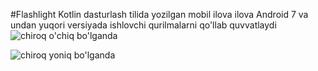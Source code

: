 ﻿#Flashlight
Kotlin dasturlash tilida yozilgan mobil ilova ilova Android 7 va undan yuqori versiyada ishlovchi qurilmalarni qo'llab quvvatlaydi
![chiroq o'chiq bo'lganda](https://github.com/mavsumbekdev/flashlight/blob/main/app/src/main/res/drawable/off.jpg)

![chiroq yoniq bo'lganda](https://github.com/mavsumbekdev/flashlight/blob/main/app/src/main/res/drawable/on.jpg)
